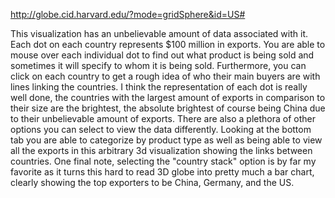 http://globe.cid.harvard.edu/?mode=gridSphere&id=US#

This visualization has an unbelievable amount of data associated with it. Each dot on each country represents $100 million in exports. You are able to mouse over each individual dot to find out what product is being sold and sometimes it will specify to whom it is being sold. Furthermore, you can click on each country to get a rough idea of who their main buyers are with lines linking the countries. I think the representation of each dot is really well done, the countries with the largest amount of exports in comparison to their size are the brightest, the absolute brightest of course being China due to their unbelievable amount of exports. There are also a plethora of other options you can select to view the data differently. Looking at the bottom tab you are able to categorize by product type as well as being able to view all the exports in this arbitrary 3d visualization showing the links between countries. One final note, selecting the "country stack" option is by far my favorite as it turns this hard to read 3D globe into pretty much a bar chart, clearly showing the top exporters to be China, Germany, and the US.
